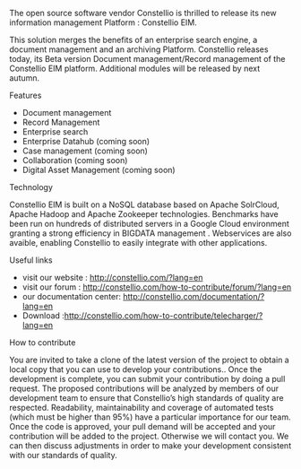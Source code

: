 The open source software vendor Constellio is thrilled to release its new information management Platform : Constellio EIM. 

This solution merges the benefits of an enterprise search engine, a document management and an archiving Platform. Constellio releases today, its Beta version Document management/Record management of the Constellio EIM platform.  Additional modules will be released by next autumn.

Features 
-	Document management
-	Record Management
-	Enterprise search
-	Enterprise Datahub (coming soon)
-	Case management (coming soon)
-	Collaboration (coming soon)
-	Digital Asset Management (coming soon)

Technology

Constellio EIM is built on a NoSQL database based on Apache SolrCloud, Apache Hadoop and Apache Zookeeper technologies.
Benchmarks have been run on hundreds of distributed servers in a Google Cloud environment granting a strong efficiency in BIGDATA management .
Webservices are also avaible, enabling Constellio to easily integrate with other applications. 

Useful links
- visit our website :  http://constellio.com/?lang=en
- visit our forum : http://constellio.com/how-to-contribute/forum/?lang=en
- our documentation center: http://constellio.com/documentation/?lang=en
- Download :http://constellio.com/how-to-contribute/telecharger/?lang=en

How to contribute 

You are invited to take a clone of the latest version of the project to obtain a local copy that you can use to develop your contributions..
Once the development is complete, you can submit your contribution by doing a pull request.
The proposed contributions will be analyzed by members of our development team to ensure that Constellio’s high standards of quality are respected. Readability, maintainability and coverage of automated tests (which must be higher than 95%) have a particular importance for our team. Once the code is approved, your pull demand will be accepted and your contribution will be added to the project.
Otherwise we will contact you. We can then discuss adjustments in order to make your development consistent with our standards of quality.